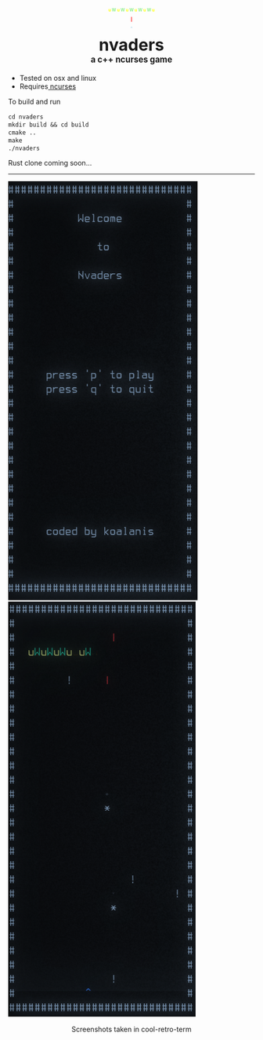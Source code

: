 <style>
    img[src*='#center'] { 
        display: block;
        margin: auto;
    }
    .center {
        margin: 0 auto;
        text-align: center;
    } 

    .font-large {
       font-size: 1.2em;
    } 

    .font-small {
        font-size: 0.6em;
    } 

    .font-tiny {
        font-size: 0.3em;
    }

    .font-blue {
        color: lightblue;
    }

    .font-red {
        color: red;
    }


    .font-green {
        color: lightgreen;
    }

    .font-yellow {
        color: yellow;
    }

</style>

<div class="center">
    <h1>
        <div class="font-tiny">
            <p>
                <span class="font-yellow"> u </span>
                <span class="font-green"> W </span>
                <span class="font-yellow"> u </span>
                <span class="font-green"> W </span>
                <span class="font-yellow"> u </span>
                <span class="font-green"> W </span>
                <span class="font-yellow"> u </span>
                <span class="font-green"> W </span>
                <span class="font-yellow"> u </span>
                <span class="font-green"> W </span>
                <span class="font-yellow"> u </span>
            </p> 
            <p class="font-red"> | </p>
            <p class="font-blue"> ^ </p>
        </div>
        <div class="font-large">
            nvaders
        </div>
        <div class="font-small">
            a c++ ncurses game
        </div>
    </h1>
</div>




 - Tested on osx and linux 
 - Requires[ ncurses](https://www.cyberciti.biz/faq/linux-install-ncurses-library-headers-on-debian-ubuntu-centos-fedora/)


To build and run
```
cd nvaders
mkdir build && cd build
cmake ..
make
./nvaders
```

Rust clone coming soon...

---

![menu](./nvaders-menu.png#center)
![gameplay](./nvaders-gameplay.png#center)

<div class="center">
Screenshots taken in cool-retro-term
</div>
